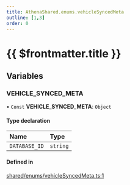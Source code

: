 ```yaml
---
title: AthenaShared.enums.vehicleSyncedMeta
outline: [1,3]
order: 0
---
```


# {{ $frontmatter.title }}


## Variables

### VEHICLE\_SYNCED\_META

• `Const` **VEHICLE\_SYNCED\_META**: `Object`

#### Type declaration

| Name | Type |
| :------ | :------ |
| `DATABASE_ID` | `string` |

#### Defined in

[shared/enums/vehicleSyncedMeta.ts:1](https://github.com/Stuyk/altv-athena/blob/d2642d1/src/core/shared/enums/vehicleSyncedMeta.ts#L1)
